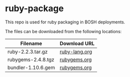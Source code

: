 ruby-package
============
This repo is used for ruby packaging in BOSH deployments.

The files can be downloaded from the following locations:

| Filename | Download URL |
| -------- | ------------ |
| ruby-2.2.3.tar.gz | [ruby-lang.org](http://cache.ruby-lang.org/pub/ruby/2.2/ruby-2.2.3.tar.gz) |
| rubygems-2.4.8.tgz | [rubygems.org](http://production.cf.rubygems.org/rubygems/rubygems-2.4.8.tgz) |
| bundler-1.10.6.gem | [rubygems.org](https://rubygems.org/downloads/bundler-1.10.6.gem) |
